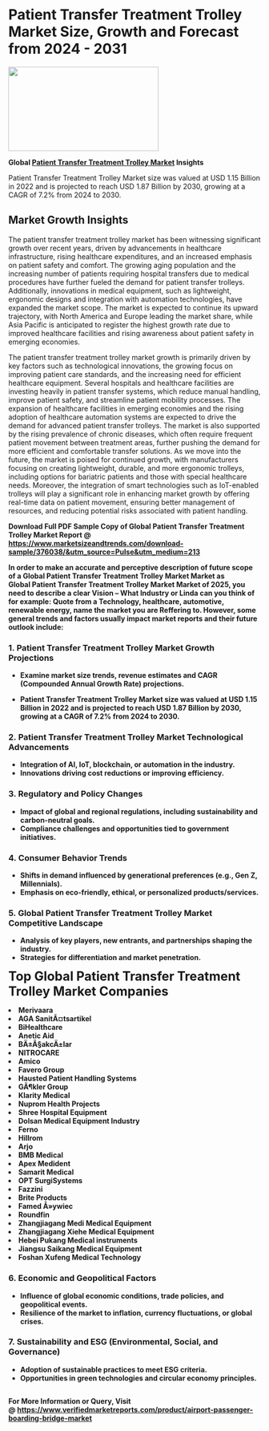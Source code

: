 <H1>Patient Transfer Treatment Trolley Market Size, Growth and Forecast from 2024 - 2031</H1><img class="aligncenter size-medium wp-image-584254" src="https://thirdeyenews.in/wp-content/uploads/2024/09/Global-Market-Research-300x168.jpeg" alt="" width="300" height="168" /><p><strong>Global&nbsp;<a href="https://www.marketsizeandtrends.com/download-sample/376038/&amp;utm_source=Pulse&amp;utm_medium=213">Patient Transfer Treatment Trolley Market</a> Insights</strong></p><p>Patient Transfer Treatment Trolley Market size was valued at USD 1.15 Billion in 2022 and is projected to reach USD 1.87 Billion by 2030, growing at a CAGR of 7.2% from 2024 to 2030.</p><p><h2>Market Growth Insights</h2> <p>The patient transfer treatment trolley market has been witnessing significant growth over recent years, driven by advancements in healthcare infrastructure, rising healthcare expenditures, and an increased emphasis on patient safety and comfort. The growing aging population and the increasing number of patients requiring hospital transfers due to medical procedures have further fueled the demand for patient transfer trolleys. Additionally, innovations in medical equipment, such as lightweight, ergonomic designs and integration with automation technologies, have expanded the market scope. The market is expected to continue its upward trajectory, with North America and Europe leading the market share, while Asia Pacific is anticipated to register the highest growth rate due to improved healthcare facilities and rising awareness about patient safety in emerging economies.</p> <p><strong></strong></p> <p>The patient transfer treatment trolley market growth is primarily driven by key factors such as technological innovations, the growing focus on improving patient care standards, and the increasing need for efficient healthcare equipment. Several hospitals and healthcare facilities are investing heavily in patient transfer systems, which reduce manual handling, improve patient safety, and streamline patient mobility processes. The expansion of healthcare facilities in emerging economies and the rising adoption of healthcare automation systems are expected to drive the demand for advanced patient transfer trolleys. The market is also supported by the rising prevalence of chronic diseases, which often require frequent patient movement between treatment areas, further pushing the demand for more efficient and comfortable transfer solutions. As we move into the future, the market is poised for continued growth, with manufacturers focusing on creating lightweight, durable, and more ergonomic trolleys, including options for bariatric patients and those with special healthcare needs. Moreover, the integration of smart technologies such as IoT-enabled trolleys will play a significant role in enhancing market growth by offering real-time data on patient movement, ensuring better management of resources, and reducing potential risks associated with patient handling. <p><strong></p><p><span class=""><strong>Download Full PDF Sample Copy of Global Patient Transfer Treatment Trolley Market Report</strong> @ <a href="https://www.marketsizeandtrends.com/download-sample/376038/&amp;utm_source=Pulse&amp;utm_medium=213" target="_blank">https://www.marketsizeandtrends.com/download-sample/376038/&amp;utm_source=Pulse&amp;utm_medium=213</a></span></p><p>In order to make an accurate and perceptive description of future scope of a Global&nbsp;Patient Transfer Treatment Trolley Market Market as Global&nbsp;Patient Transfer Treatment Trolley Market Market of 2025, you need to describe a clear Vision &ndash; What Industry or Linda can you think of for example: Quote from a Technology, healthcare, automotive, renewable energy, name the market you are Reffering to. However, some general trends and factors usually impact market reports and their future outlook include:</p><h3>1.&nbsp;<strong>Patient Transfer Treatment Trolley Market Growth Projections</strong></h3><ul><li>Examine market size trends, revenue estimates and CAGR (Compounded Annual Growth Rate) projections.</li><li><p>Patient Transfer Treatment Trolley Market size was valued at USD 1.15 Billion in 2022 and is projected to reach USD 1.87 Billion by 2030, growing at a CAGR of 7.2% from 2024 to 2030.</p></li></ul><h3>2.&nbsp;<strong>Patient Transfer Treatment Trolley Market Technological Advancements</strong></h3><ul><li>Integration of AI, IoT, blockchain, or automation in the industry.</li><li>Innovations driving cost reductions or improving efficiency.</li></ul><h3>3.&nbsp;<strong>Regulatory and Policy Changes</strong></h3><ul><li>Impact of global and regional regulations, including sustainability and carbon-neutral goals.</li><li>Compliance challenges and opportunities tied to government initiatives.</li></ul><h3>4.&nbsp;<strong>Consumer Behavior Trends</strong></h3><ul><li>Shifts in demand influenced by generational preferences (e.g., Gen Z, Millennials).</li><li>Emphasis on eco-friendly, ethical, or personalized products/services.</li></ul><h3>5.&nbsp;<strong>Global Patient Transfer Treatment Trolley Market Competitive Landscape</strong></h3><ul><li>Analysis of key players, new entrants, and partnerships shaping the industry.</li><li>Strategies for differentiation and market penetration.</li></ul><p data-pm-slice="1 1 []"><span style="color: inherit; font-family: inherit; font-size: 25px;">Top Global Patient Transfer Treatment Trolley Market Companies</span></p><div class="" data-test-id=""><p><li>Merivaara</li><li> AGA SanitÃ¤tsartikel</li><li> BiHealthcare</li><li> Anetic Aid</li><li> BÄ±Ã§akcÄ±lar</li><li> NITROCARE</li><li> Amico</li><li> Favero Group</li><li> Hausted Patient Handling Systems</li><li> GÃ¶kler Group</li><li> Klarity Medical</li><li> Nuprom Health Projects</li><li> Shree Hospital Equipment</li><li> Dolsan Medical Equipment Industry</li><li> Ferno</li><li> Hillrom</li><li> Arjo</li><li> BMB Medical</li><li> Apex Medident</li><li> Samarit Medical</li><li> OPT SurgiSystems</li><li> Fazzini</li><li> Brite Products</li><li> Famed Å»ywiec</li><li> Roundfin</li><li> Zhangjiagang Medi Medical Equipment</li><li> Zhangjiagang Xiehe Medical Equipment</li><li> Hebei Pukang Medical instruments</li><li> Jiangsu Saikang Medical Equipment</li><li> Foshan Xufeng Medical Technology</li></p></div><h3>6.&nbsp;<strong>Economic and Geopolitical Factors</strong></h3><ul><li>Influence of global economic conditions, trade policies, and geopolitical events.</li><li>Resilience of the market to inflation, currency fluctuations, or global crises.</li></ul><h3>7.&nbsp;<strong>Sustainability and ESG (Environmental, Social, and Governance)</strong></h3><ul><li>Adoption of sustainable practices to meet ESG criteria.</li><li>Opportunities in green technologies and circular economy principles.</li></ul><h2><strong style="font-size: 14px;">For More Information or Query, Visit @&nbsp;</strong><a style="background-color: #ffffff; font-size: 14px;" href="https://www.marketsizeandtrends.com/report/patient-transfer-treatment-trolley-market/" target="_blank">https://www.verifiedmarketreports.com/product/airport-passenger-boarding-bridge-market</a></h2>
